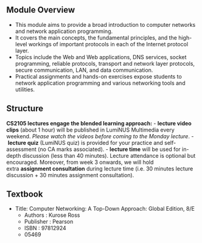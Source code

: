 ## Module Overview
- This module aims to provide a broad introduction to computer networks and network application programming. 
- It covers the main concepts, the fundamental principles, and the high-level workings of important protocols in each of the Internet protocol layer. 
- Topics include the Web and Web applications, DNS services, socket programming, reliable protocols, transport and network layer protocols, secure communication, LAN, and data communication. 
- Practical assignments and hands-on exercises expose students to network application programming and various networking tools and utilities.

## Structure
**CS2105 lectures engage the blended learning approach:**
- **lecture video clips** (about 1 hour) will be published in LumiNUS Multimedia every weekend. *Please watch the videos before coming to the Monday lecture*.
- **lecture quiz** (LumiNUS quiz) is provided for your practice and self-assessment (no CA marks associated).
- **lecture time** will be used for in-depth discussion (less than 40 minutes). Lecture attendance is optional but encouraged. Moreover, from week 3 onwards, we will hold extra **assignment consultation** during lecture time (i.e. 30 minutes lecture discussion + 30 minutes assignment consultation).

## Textbook
- Title: Computer Networking: A Top-Down Approach: Global Edition, 8/E 
	- Authors : Kurose Ross 
	- Publisher : Pearson 
	- ISBN : 97812924
	- 05469



